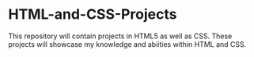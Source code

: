 # HTML-and-CSS-Projects
This repository will contain projects in HTML5 as well as CSS. These projects will showcase my knowledge and abiities within HTML and CSS.
